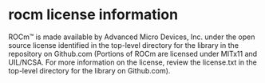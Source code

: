 # rocm license information

ROCm™ is made available by Advanced Micro Devices, Inc. under the open source
license identified in the top-level directory for the library in the repository
on Github.com (Portions of ROCm are licensed under MITx11 and UIL/NCSA. For more
information on the license, review the license.txt in the top-level directory
for the library on Github.com).
